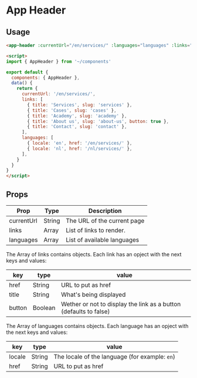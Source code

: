 # App Header


## Usage

```html
<app-header :currentUrl="/en/services/" :languages="languages" :links="links"/>

<script>
import { AppHeader } from '~/components'

export default {
  components: { AppHeader },
  data() {
    return {
      currentUrl: '/en/services/',
      links: [
        { title: 'Services', slug: 'services' },
        { title: 'Cases', slug: 'cases' },
        { title: 'Academy', slug: 'academy' },
        { title: 'About us', slug: 'about-us', button: true },
        { title: 'Contact', slug: 'contact' },
      ],
      languages: [
        { locale: 'en', href: '/en/services/' },
        { locale: 'nl', href: '/nl/services/' },
      ],
    }
  }
}
</script>
```

## Props

| Prop | Type | Description |
| --- | --- | --- |
| currentUrl | String | The URL of the current page |
| links | Array | List of links to render. |
| languages | Array | List of available languages |

The Array of links contains objects. Each link has an opject with the next keys and values:

| key | type | value |
| --- | --- | --- |
| href | String | URL to put as href |
| title | String | What's being displayed |
| button | Boolean | Wether or not to display the link as a button (defaults to false) |

The Array of languages contains objects. Each language has an opject with the next keys and values:

| key | type | value |
| --- | --- | --- |
| locale | String | The locale of the language (for example: `en`) |
| href | String | URL to put as href |
